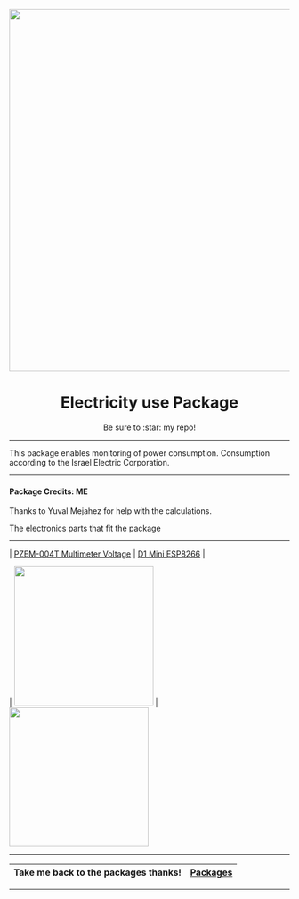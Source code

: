 <p align="center">
  <img src="https://raw.githubusercontent.com/abeksis/My-HomeAssistant-Config/master/HA_Pictures/Images_for_packages/electricity.jpg" width="650"/>
</p>
<h1 align="center">Electricity use Package</h1>
<p align="center">Be sure to :star: my repo!</p>
<hr *** </hr>

This package enables monitoring of power consumption. Consumption according to the Israel Electric Corporation.

<hr --- </hr> 

<h4 align="left">Package Credits: ME</h4>

Thanks to Yuval Mejahez for help with the calculations. 



<p align="left">The electronics parts that fit the package
<hr --- </hr>

| [PZEM-004T Multimeter Voltage](https://www.ebay.com/itm/PZEM-004T-Multimeter-Voltage-Current-Module-80-260V-100A-Split-Core-Transformer/142998382261?hash=item214b5e26b5%3Ag%3A62wAAOSwJTNb2-bU%3Ark%3A5%3Apf%3A1&frcectupt=true&fbclid=IwAR39TSOAinCk1NSdYuKyJ1Ipmooey5QQBpm276gaqLuW6ftX0hS2056I6VY) | [D1 Mini ESP8266](https://www.ebay.com/itm/D1-Mini-ESP8266-WLAN-Mikrokontroller-Wifi-Nodemcu-Modul-Board-Wemos-Arduino/252745698566?hash=item3ad8d14d06:g:~twAAOSw~LBb3Zht:rk:1:pf:1&frcectupt=true) |

| <img src="https://raw.githubusercontent.com/abeksis/My-HomeAssistant-Config/master/HA_Pictures/Images_for_packages/PZEM-004T-Multimeter-Voltage-Current.jpg" width="250"/> | <img src="https://raw.githubusercontent.com/abeksis/My-HomeAssistant-Config/master/HA_Pictures/D1_Mini_ESP8266.jpg" width="250"/>


<hr --- </hr>


| Take me back to the packages thanks!| [Packages](https://github.com/abeksis/My-HomeAssistant-Config/tree/master/HomeAssistant_File/packages) | 
| --- | --- |

<hr --- </hr>
